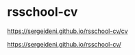 # rsschool-cv

https://sergeideni.github.io/rsschool-cv/cv

https://sergeideni.github.io/rsschool-cv/